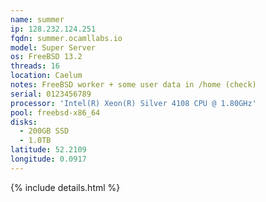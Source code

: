 ```yaml
---
name: summer
ip: 128.232.124.251
fqdn: summer.ocamllabs.io
model: Super Server
os: FreeBSD 13.2
threads: 16
location: Caelum
notes: FreeBSD worker + some user data in /home (check)
serial: 0123456789
processor: 'Intel(R) Xeon(R) Silver 4108 CPU @ 1.80GHz'
pool: freebsd-x86_64
disks:
  - 200GB SSD
  - 1.0TB
latitude: 52.2109
longitude: 0.0917
---
```

{% include details.html %} 

